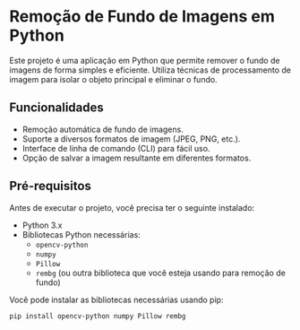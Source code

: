 # Remoção de Fundo de Imagens em Python

Este projeto é uma aplicação em Python que permite remover o fundo de imagens de forma simples e eficiente. Utiliza técnicas de processamento de imagem para isolar o objeto principal e eliminar o fundo.

## Funcionalidades

- Remoção automática de fundo de imagens.
- Suporte a diversos formatos de imagem (JPEG, PNG, etc.).
- Interface de linha de comando (CLI) para fácil uso.
- Opção de salvar a imagem resultante em diferentes formatos.

## Pré-requisitos

Antes de executar o projeto, você precisa ter o seguinte instalado:

- Python 3.x
- Bibliotecas Python necessárias:
  - `opencv-python`
  - `numpy`
  - `Pillow`
  - `rembg` (ou outra biblioteca que você esteja usando para remoção de fundo)

Você pode instalar as bibliotecas necessárias usando pip:

```bash
pip install opencv-python numpy Pillow rembg
